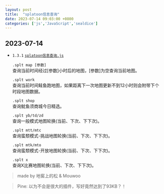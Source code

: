 ```yaml
---
layout: post
title:  "splatoon信息查询"
date: 2023-07-14 09:03:00 +0800
categories: ['js','JavaScript','sealdice']
---
```


2023-07-14
----------

- `1.3.1` [`splatoon信息查询.js`](https://github.com/pineoncellar/Civilian-SealDice/blob/master/plugins/splatoon%E4%BF%A1%E6%81%AF%E6%9F%A5%E8%AF%A2.js)

  
  `.splt map [参数]` </br>
  查询当前时间经过[参数]小时后的地图，[参数]为空查询当前地图。
  
  `.splt work` </br>
  查询当前时间鲑鱼跑地图，如果距离下一次地图更新不到12小时则会附带下个时段地图数据。
  
  `.splt shop` </br>
  查询鱿鱼须商城今日精选。
  
  `.splt yb/td/zd` </br>
  查询一般模式地图轮换(当前、下次、下下次)。
  
  `.splt mtt/mtc`</br>
  查询蛮颓模式-挑战地图轮换(当前、下次、下下次)。
  
  `.splt mtk/mto` </br>
  查询蛮颓模式-开放地图轮换(当前、下次、下下次)。
  
  `.splt x` </br>
  查询X比赛地图轮换(当前、下次、下下次)。

> made by 地窖上的松 & Mouwoo

> Pine: 以为不会是很大的插件，写好竟然达到了93KB？！
